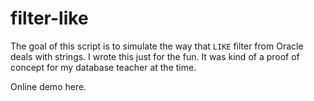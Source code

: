 # filter-like
The goal of this script is to simulate the way that `LIKE` filter from Oracle deals with strings.
I wrote this just for the fun. It was kind of a proof of concept for my database teacher at the time.

Online demo here.